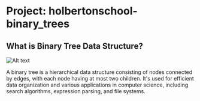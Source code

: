 # Project: holbertonschool-binary_trees

## What is Binary Tree Data Structure?

![Alt text](https://zupimages.net/up/23/37/mo5b.png)

A binary tree is a hierarchical data structure consisting of nodes connected by edges, with each node having at most two children. It's used for efficient data organization and various applications in computer science, including search algorithms, expression parsing, and file systems.


